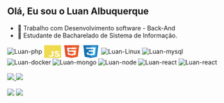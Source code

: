 ## Olá, Eu sou o Luan Albuquerque

- 🔭 Trabalho com Desenvolvimento software - Back-And
- 🌱 Estudante de Bacharelado de Sistema de Informação.

<div style="display: inline_block">
 <img align="center" alt="Luan-php" height="30" width="40" src="https://cdn.jsdelivr.net/gh/devicons/devicon/icons/php/php-plain.svg">
 <img align="center" alt="Luan-Js" height="30" width="40" src="https://raw.githubusercontent.com/devicons/devicon/master/icons/javascript/javascript-plain.svg">
 <img align="center" alt="Luan-HTML" height="30" width="40" src="https://raw.githubusercontent.com/devicons/devicon/master/icons/html5/html5-original.svg">
 <img align="center" alt="Luan-CSS" height="30" width="40" src="https://raw.githubusercontent.com/devicons/devicon/master/icons/css3/css3-original.svg">
 <img  align="center" alt="Luan-Linux" height="30" width="40" src="https://cdn.jsdelivr.net/gh/devicons/devicon/icons/linux/linux-original.svg">
 <img  align="center" alt="Luan-mysql" height="30" width="40" src="https://cdn.jsdelivr.net/gh/devicons/devicon/icons/mysql/mysql-plain.svg">
 <img  align="center" alt="Luan-docker" height="30" width="40" src="https://cdn.jsdelivr.net/gh/devicons/devicon/icons/docker/docker-plain-wordmark.svg">
 <img  align="center" alt="Luan-mongo" height="30" width="40" src="https://cdn.jsdelivr.net/gh/devicons/devicon/icons/mongodb/mongodb-original-wordmark.svg" />
 <img  align="center" alt="Luan-node" height="30" width="40" src="https://cdn.jsdelivr.net/gh/devicons/devicon/icons/nodejs/nodejs-original.svg" />
 <img  align="center" alt="Luan-react" height="30" width="40" src="https://cdn.jsdelivr.net/gh/devicons/devicon/icons/react/react-original.svg" />
 <img  align="center" alt="Luan-react" height="30" width="40" src="https://cdn.jsdelivr.net/gh/devicons/devicon/icons/csharp/csharp-original.svg" />
 
  </div>
  <br>
  
 <div>
  <a href="https://github.com/luan-albuquerque">
  <img height="180em" src="https://github-readme-stats.vercel.app/api?username=luan-albuquerque&show_icons=true&theme=dark&include_all_commits=true&count_private=true"/>
  <img height="180em" src="https://github-readme-stats.vercel.app/api/top-langs/?username=luan-albuquerque&layout=compact&langs_count=7&theme=dark"/>
</div>
 
  <br>
 <div> 
  <a href = "mailto:luan.santos6605@gmail.com"><img src="https://img.shields.io/badge/-Gmail-%23333?style=for-the-badge&logo=gmail&logoColor=white" target="_blank"></a>
  <a href="https://www.linkedin.com/in/luan3600/" target="_blank"><img src="https://img.shields.io/badge/-LinkedIn-%230077B5?style=for-the-badge&logo=linkedin&logoColor=white" target="_blank"></a> 

</div>

